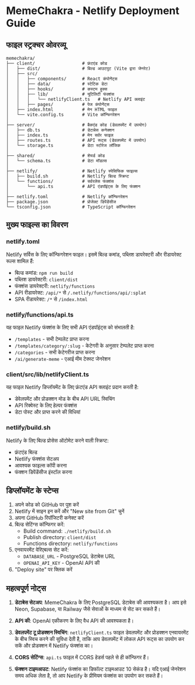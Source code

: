 # MemeChakra - Netlify Deployment Guide

## फाइल स्ट्रक्चर ओवरव्यू
```
memechakra/
├── client/                  # फ्रंटएंड कोड
│   ├── dist/                # बिल्ड आउटपुट (Vite द्वारा जेनरेट)
│   ├── src/
│   │   ├── components/      # React कंपोनेंट्स
│   │   ├── data/            # स्टेटिक डेटा
│   │   ├── hooks/           # कस्टम हुक्स
│   │   ├── lib/             # यूटिलिटी फंक्शंस
│   │   │   └── netlifyClient.ts   # Netlify API क्लाइंट
│   │   ├── pages/           # पेज कंपोनेंट्स
│   ├── index.html           # मेन HTML फाइल
│   └── vite.config.ts       # Vite कॉन्फिगरेशन
│
├── server/                  # बैकएंड कोड (डेवलपमेंट में उपयोग)
│   ├── db.ts                # डेटाबेस कनेक्शन
│   ├── index.ts             # मेन सर्वर फाइल
│   ├── routes.ts            # API रूट्स (डेवलपमेंट में उपयोग)
│   └── storage.ts           # डेटा स्टोरेज लॉजिक
│
├── shared/                  # शेयर्ड कोड
│   └── schema.ts            # डेटा मॉडल्स
│
├── netlify/                 # Netlify स्पेसिफिक फाइल्स
│   ├── build.sh             # Netlify बिल्ड स्क्रिप्ट
│   └── functions/           # सर्वरलेस फंक्शंस
│       └── api.ts           # API एंडपॉइंट्स के लिए फंक्शन
│
├── netlify.toml             # Netlify कॉन्फिगरेशन
├── package.json             # प्रोजेक्ट डिपेंडेंसीज
└── tsconfig.json            # TypeScript कॉन्फिगरेशन
```

## मुख्य फाइल्स का विवरण

### netlify.toml
Netlify सर्विस के लिए कॉन्फिगरेशन फाइल। इसमें बिल्ड कमांड, पब्लिश डायरेक्टरी और रीडायरेक्ट रूल्स शामिल हैं:
- बिल्ड कमांड: `npm run build`
- पब्लिश डायरेक्टरी: `client/dist`
- फंक्शंस डायरेक्टरी: `netlify/functions`
- API रीडायरेक्ट: `/api/*` से `/.netlify/functions/api/:splat`
- SPA रीडायरेक्ट: `/*` से `/index.html`

### netlify/functions/api.ts
यह फाइल Netlify फंक्शंस के लिए सभी API एंडपॉइंट्स को संभालती है:
- `/templates` - सभी टेम्पलेट प्राप्त करना
- `/templates/category/:slug` - केटेगरी के अनुसार टेम्पलेट प्राप्त करना
- `/categories` - सभी केटेगरीज प्राप्त करना
- `/ai/generate-meme` - एआई मीम टेक्स्ट जेनरेशन

### client/src/lib/netlifyClient.ts
यह फाइल Netlify डिप्लॉयमेंट के लिए फ्रंटएंड API क्लाइंट प्रदान करती है:
- डेवेलपमेंट और प्रोडक्शन मोड के बीच API URL स्विचिंग
- API रिक्वेस्ट के लिए हेल्पर फंक्शंस
- डेटा पोस्ट और प्राप्त करने की विधियां

### netlify/build.sh
Netlify के लिए बिल्ड प्रोसेस ऑटोमेट करने वाली स्क्रिप्ट:
- फ्रंटएंड बिल्ड
- Netlify फंक्शंस सेटअप
- आवश्यक फाइल्स कॉपी करना
- फंक्शन डिपेंडेंसीज इंस्टॉल करना

## डिप्लॉयमेंट के स्टेप्स

1. अपने कोड को GitHub पर पुश करें
2. Netlify में साइन इन करें और "New site from Git" चुनें
3. अपना GitHub रिपॉजिटरी कनेक्ट करें
4. बिल्ड सेटिंग्स कॉन्फिगर करें:
   - Build command: `./netlify/build.sh`
   - Publish directory: `client/dist`
   - Functions directory: `netlify/functions`
5. एनवायरमेंट वेरिएबल्स सेट करें:
   - `DATABASE_URL` - PostgreSQL डेटाबेस URL
   - `OPENAI_API_KEY` - OpenAI API की
6. "Deploy site" पर क्लिक करें

## महत्वपूर्ण नोट्स

1. **डेटाबेस सेटअप**: MemeChakra के लिए PostgreSQL डेटाबेस की आवश्यकता है। आप इसे Neon, Supabase, या Railway जैसे सेवाओं के माध्यम से सेट कर सकते हैं।

2. **API की**: OpenAI एकीकरण के लिए वैध API की आवश्यकता है।

3. **डेवलपमेंट टू प्रोडक्शन स्विचिंग**: `netlifyClient.ts` फाइल डेवलपमेंट और प्रोडक्शन एनवायरमेंट के बीच स्विच करने की सुविधा देती है, ताकि आप डेवलपमेंट में लोकल API रूट्स का उपयोग कर सकें और प्रोडक्शन में Netlify फंक्शंस का।

4. **CORS सेटिंग्स**: `api.ts` फाइल में CORS हेडर्स पहले से ही कॉन्फिगर हैं।

5. **फंक्शन टाइमआउट**: Netlify फंक्शंस का डिफॉल्ट टाइमआउट 10 सेकंड है। यदि एआई जेनरेशन समय अधिक लेता है, तो आप Netlify के प्रीमियम फंक्शंस का उपयोग कर सकते हैं।